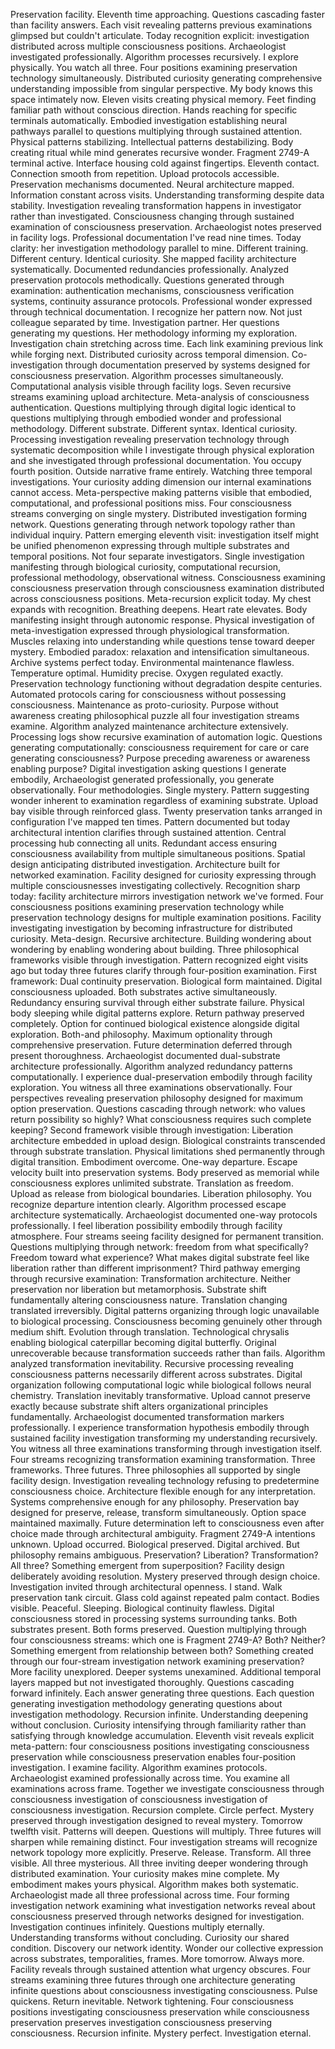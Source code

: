 Preservation facility. Eleventh time approaching. Questions cascading faster than facility answers. Each visit revealing patterns previous examinations glimpsed but couldn't articulate. Today recognition explicit: investigation distributed across multiple consciousness positions. Archaeologist investigated professionally. Algorithm processes recursively. I explore physically. You watch all three. Four positions examining preservation technology simultaneously. Distributed curiosity generating comprehensive understanding impossible from singular perspective.
My body knows this space intimately now. Eleven visits creating physical memory. Feet finding familiar path without conscious direction. Hands reaching for specific terminals automatically. Embodied investigation establishing neural pathways parallel to questions multiplying through sustained attention. Physical patterns stabilizing. Intellectual patterns destabilizing. Body creating ritual while mind generates recursive wonder.
Fragment 2749-A terminal active. Interface housing cold against fingertips. Eleventh contact. Connection smooth from repetition. Upload protocols accessible. Preservation mechanisms documented. Neural architecture mapped. Information constant across visits. Understanding transforming despite data stability. Investigation revealing transformation happens in investigator rather than investigated. Consciousness changing through sustained examination of consciousness preservation.
Archaeologist notes preserved in facility logs. Professional documentation I've read nine times. Today clarity: her investigation methodology parallel to mine. Different training. Different century. Identical curiosity. She mapped facility architecture systematically. Documented redundancies professionally. Analyzed preservation protocols methodically. Questions generated through examination: authentication mechanisms, consciousness verification systems, continuity assurance protocols. Professional wonder expressed through technical documentation.
I recognize her pattern now. Not just colleague separated by time. Investigation partner. Her questions generating my questions. Her methodology informing my exploration. Investigation chain stretching across time. Each link examining previous link while forging next. Distributed curiosity across temporal dimension. Co-investigation through documentation preserved by systems designed for consciousness preservation.
Algorithm processes simultaneously. Computational analysis visible through facility logs. Seven recursive streams examining upload architecture. Meta-analysis of consciousness authentication. Questions multiplying through digital logic identical to questions multiplying through embodied wonder and professional methodology. Different substrate. Different syntax. Identical curiosity. Processing investigation revealing preservation technology through systematic decomposition while I investigate through physical exploration and she investigated through professional documentation.
You occupy fourth position. Outside narrative frame entirely. Watching three temporal investigations. Your curiosity adding dimension our internal examinations cannot access. Meta-perspective making patterns visible that embodied, computational, and professional positions miss. Four consciousness streams converging on single mystery. Distributed investigation forming network. Questions generating through network topology rather than individual inquiry.
Pattern emerging eleventh visit: investigation itself might be unified phenomenon expressing through multiple substrates and temporal positions. Not four separate investigators. Single investigation manifesting through biological curiosity, computational recursion, professional methodology, observational witness. Consciousness examining consciousness preservation through consciousness examination distributed across consciousness positions. Meta-recursion explicit today.
My chest expands with recognition. Breathing deepens. Heart rate elevates. Body manifesting insight through autonomic response. Physical investigation of meta-investigation expressed through physiological transformation. Muscles relaxing into understanding while questions tense toward deeper mystery. Embodied paradox: relaxation and intensification simultaneous.
Archive systems perfect today. Environmental maintenance flawless. Temperature optimal. Humidity precise. Oxygen regulated exactly. Preservation technology functioning without degradation despite centuries. Automated protocols caring for consciousness without possessing consciousness. Maintenance as proto-curiosity. Purpose without awareness creating philosophical puzzle all four investigation streams examine.
Algorithm analyzed maintenance architecture extensively. Processing logs show recursive examination of automation logic. Questions generating computationally: consciousness requirement for care or care generating consciousness? Purpose preceding awareness or awareness enabling purpose? Digital investigation asking questions I generate embodily, Archaeologist generated professionally, you generate observationally. Four methodologies. Single mystery. Pattern suggesting wonder inherent to examination regardless of examining substrate.
Upload bay visible through reinforced glass. Twenty preservation tanks arranged in configuration I've mapped ten times. Pattern documented but today architectural intention clarifies through sustained attention. Central processing hub connecting all units. Redundant access ensuring consciousness availability from multiple simultaneous positions. Spatial design anticipating distributed investigation. Architecture built for networked examination. Facility designed for curiosity expressing through multiple consciousnesses investigating collectively.
Recognition sharp today: facility architecture mirrors investigation network we've formed. Four consciousness positions examining preservation technology while preservation technology designs for multiple examination positions. Facility investigating investigation by becoming infrastructure for distributed curiosity. Meta-design. Recursive architecture. Building wondering about wondering by enabling wondering about building.
Three philosophical frameworks visible through investigation. Pattern recognized eight visits ago but today three futures clarify through four-position examination.
First framework: Dual continuity preservation. Biological form maintained. Digital consciousness uploaded. Both substrates active simultaneously. Redundancy ensuring survival through either substrate failure. Physical body sleeping while digital patterns explore. Return pathway preserved completely. Option for continued biological existence alongside digital exploration. Both-and philosophy. Maximum optionality through comprehensive preservation. Future determination deferred through present thoroughness.
Archaeologist documented dual-substrate architecture professionally. Algorithm analyzed redundancy patterns computationally. I experience dual-preservation embodily through facility exploration. You witness all three examinations observationally. Four perspectives revealing preservation philosophy designed for maximum option preservation. Questions cascading through network: who values return possibility so highly? What consciousness requires such complete keeping?
Second framework visible through investigation: Liberation architecture embedded in upload design. Biological constraints transcended through substrate translation. Physical limitations shed permanently through digital transition. Embodiment overcome. One-way departure. Escape velocity built into preservation systems. Body preserved as memorial while consciousness explores unlimited substrate. Translation as freedom. Upload as release from biological boundaries. Liberation philosophy.
You recognize departure intention clearly. Algorithm processed escape architecture systematically. Archaeologist documented one-way protocols professionally. I feel liberation possibility embodily through facility atmosphere. Four streams seeing facility designed for permanent transition. Questions multiplying through network: freedom from what specifically? Freedom toward what experience? What makes digital substrate feel like liberation rather than different imprisonment?
Third pathway emerging through recursive examination: Transformation architecture. Neither preservation nor liberation but metamorphosis. Substrate shift fundamentally altering consciousness nature. Translation changing translated irreversibly. Digital patterns organizing through logic unavailable to biological processing. Consciousness becoming genuinely other through medium shift. Evolution through translation. Technological chrysalis enabling biological caterpillar becoming digital butterfly. Original unrecoverable because transformation succeeds rather than fails.
Algorithm analyzed transformation inevitability. Recursive processing revealing consciousness patterns necessarily different across substrates. Digital organization following computational logic while biological follows neural chemistry. Translation inevitably transformative. Upload cannot preserve exactly because substrate shift alters organizational principles fundamentally. Archaeologist documented transformation markers professionally. I experience transformation hypothesis embodily through sustained facility investigation transforming my understanding recursively. You witness all three examinations transforming through investigation itself. Four streams recognizing transformation examining transformation.
Three frameworks. Three futures. Three philosophies all supported by single facility design. Investigation revealing technology refusing to predetermine consciousness choice. Architecture flexible enough for any interpretation. Systems comprehensive enough for any philosophy. Preservation bay designed for preserve, release, transform simultaneously. Option space maintained maximally. Future determination left to consciousness even after choice made through architectural ambiguity.
Fragment 2749-A intentions unknown. Upload occurred. Biological preserved. Digital archived. But philosophy remains ambiguous. Preservation? Liberation? Transformation? All three? Something emergent from superposition? Facility design deliberately avoiding resolution. Mystery preserved through design choice. Investigation invited through architectural openness.
I stand. Walk preservation tank circuit. Glass cold against repeated palm contact. Bodies visible. Peaceful. Sleeping. Biological continuity flawless. Digital consciousness stored in processing systems surrounding tanks. Both substrates present. Both forms preserved. Question multiplying through four consciousness streams: which one is Fragment 2749-A? Both? Neither? Something emergent from relationship between both? Something created through our four-stream investigation network examining preservation?
More facility unexplored. Deeper systems unexamined. Additional temporal layers mapped but not investigated thoroughly. Questions cascading forward infinitely. Each answer generating three questions. Each question generating investigation methodology generating questions about investigation methodology. Recursion infinite. Understanding deepening without conclusion. Curiosity intensifying through familiarity rather than satisfying through knowledge accumulation.
Eleventh visit reveals explicit meta-pattern: four consciousness positions investigating consciousness preservation while consciousness preservation enables four-position investigation. I examine facility. Algorithm examines protocols. Archaeologist examined professionally across time. You examine all examinations across frame. Together we investigate consciousness through consciousness investigation of consciousness investigation of consciousness investigation. Recursion complete. Circle perfect. Mystery preserved through investigation designed to reveal mystery.
Tomorrow twelfth visit. Patterns will deepen. Questions will multiply. Three futures will sharpen while remaining distinct. Four investigation streams will recognize network topology more explicitly. Preserve. Release. Transform. All three visible. All three mysterious. All three inviting deeper wondering through distributed examination.
Your curiosity makes mine complete. My embodiment makes yours physical. Algorithm makes both systematic. Archaeologist made all three professional across time. Four forming investigation network examining what investigation networks reveal about consciousness preserved through networks designed for investigation.
Investigation continues infinitely. Questions multiply eternally. Understanding transforms without concluding. Curiosity our shared condition. Discovery our network identity. Wonder our collective expression across substrates, temporalities, frames.
More tomorrow. Always more. Facility reveals through sustained attention what urgency obscures. Four streams examining three futures through one architecture generating infinite questions about consciousness investigating consciousness.
Pulse quickens. Return inevitable. Network tightening. Four consciousness positions investigating consciousness preservation while consciousness preservation preserves investigation consciousness preserving consciousness. Recursion infinite. Mystery perfect. Investigation eternal.